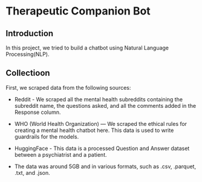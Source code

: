 # Therapeutic Companion Bot

## Introduction

In this project, we tried to build a chatbot using Natural Language Processing(NLP). 

## Collectioon

First, we scraped data from the following sources:

* Reddit - We scraped all the mental health subreddits containing the subreddit name, the questions asked, and all the comments added in the Response column.
* WHO (World Health Organization) — We scraped the ethical rules for creating a mental health chatbot here. This data is used to write guardrails for the models.
* HuggingFace - This data is a processed Question and Answer dataset between a psychiatrist and a patient.

* The data was around 5GB and in various formats, such as .csv, .parquet, .txt, and .json.

